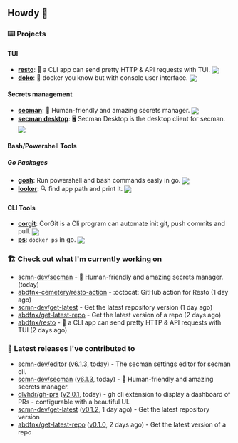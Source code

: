 ## Howdy 👋

### ⌨️ Projects

#### TUI

- [**resto**](https://github.com/abdfnx/resto): 🔗 a CLI app can send pretty HTTP & API requests with TUI. <img src="https://img.shields.io/github/stars/abdfnx/resto?logo=github&style=flat-square" align="center" />
- [**doko**](https://github.com/abdfnx/doko): 🐳 docker you know but with console user interface. <img src="https://img.shields.io/github/stars/abdfnx/doko?logo=github&style=flat-square" align="center" />

#### Secrets management

- [**secman**](https://github.com/scmn-dev/secman): 👊 Human-friendly and amazing secrets manager. <img src="https://img.shields.io/github/stars/scmn-dev/secman?logo=github&style=flat-square" align="center" />
- [**secman desktop**](https://github.com/scmn-dev/desktop): 🖥️ Secman Desktop is the desktop client for secman. <img src="https://img.shields.io/github/stars/scmn-dev/desktop?logo=github&style=flat-square" align="center" />

#### Bash/Powershell Tools

##### Go Packages
- [**gosh**](https://github.com/abdfnx/gosh): Run powershell and bash commands easly in go. <img src="https://img.shields.io/github/stars/abdfnx/gosh?logo=github&style=flat-square" align="center" />
- [**looker**](https://github.com/abdfnx/looker): 🔍 find app path and print it. <img src="https://img.shields.io/github/stars/abdfnx/looker?logo=github&style=flat-square" align="center" />

#### CLI Tools

- [**corgit**](https://github.com/abdfnx/corgit): CorGit is a Cli program can automate init git, push commits and pull. <img src="https://img.shields.io/github/stars/abdfnx/corgit?logo=github&style=flat-square" align="center" />
- [**ps**](https://github.com/scmn-dev/ps): `docker ps` in go. <img src="https://img.shields.io/github/stars/scmn-dev/ps?logo=github&style=flat-square" align="center" />

### 🏗️ Check out what I'm currently working on


- [scmn-dev/secman](https://github.com/scmn-dev/secman) - 👊 Human-friendly and amazing secrets manager. (today)
- [abdfnx-cemetery/resto-action](https://github.com/abdfnx-cemetery/resto-action) - :octocat: GitHub action for Resto (1 day ago)
- [scmn-dev/get-latest](https://github.com/scmn-dev/get-latest) - Get the latest repository version (1 day ago)
- [abdfnx/get-latest-repo](https://github.com/abdfnx/get-latest-repo) - Get the latest version of a repo (2 days ago)
- [abdfnx/resto](https://github.com/abdfnx/resto) - 🔗 a CLI app can send pretty HTTP &amp; API requests with TUI (2 days ago)

### 🔭 Latest releases I've contributed to

- [scmn-dev/editor](https://github.com/scmn-dev/editor) ([v6.1.3](https://github.com/scmn-dev/editor/releases/tag/v6.1.3), today) - The secman settings editor for secman cli.
- [scmn-dev/secman](https://github.com/scmn-dev/secman) ([v6.1.3](https://github.com/scmn-dev/secman/releases/tag/v6.1.3), today) - 👊 Human-friendly and amazing secrets manager.
- [dlvhdr/gh-prs](https://github.com/dlvhdr/gh-prs) ([v2.0.1](https://github.com/dlvhdr/gh-prs/releases/tag/v2.0.1), today) - gh cli extension to display a dashboard of PRs - configurable with a beautiful UI.
- [scmn-dev/get-latest](https://github.com/scmn-dev/get-latest) ([v0.1.2](https://github.com/scmn-dev/get-latest/releases/tag/v0.1.2), 1 day ago) - Get the latest repository version
- [abdfnx/get-latest-repo](https://github.com/abdfnx/get-latest-repo) ([v0.1.0](https://github.com/abdfnx/get-latest-repo/releases/tag/v0.1.0), 2 days ago) - Get the latest version of a repo
